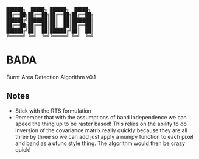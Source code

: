     ██████╗  █████╗ ██████╗  █████╗
    ██╔══██╗██╔══██╗██╔══██╗██╔══██╗
    ██████╔╝███████║██║  ██║███████║
    ██╔══██╗██╔══██║██║  ██║██╔══██║
    ██████╔╝██║  ██║██████╔╝██║  ██║
    ╚═════╝ ╚═╝  ╚═╝╚═════╝ ╚═╝  ╚═╝
# BADA
Burnt Area Detection Algorithm v0.1

## Notes

- Stick with the RTS formulation
- Remember that with the assumptions of band independence we can speed the thing up to be raster based! This relies on the ability to do inversion of the covariance matrix really quickly because they are all three by three so we can add just apply a numpy function to each pixel and band as a ufunc style thing. The algorithm would then be crazy quick!
